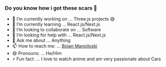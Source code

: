 ### Do you know how i got these scars :knife: 


- 🔭 I’m currently working on ... Three.js projects :sweat_smile:
- 🌱 I’m currently learning ... React.js/Next.js
- 👯 I’m looking to collaborate on ... Software
- 🤔 I’m looking for help with ... React.js/Next.js
- 💬 Ask me about ... Anything
- 📫 How to reach me: ... [Bojan Manojloski](mailto:bojanmanojloski@gmail.com)
- 😄 Pronouns: ... He/Him
- ⚡ Fun fact: ... I love to watch anime and am very passionate about Cars

